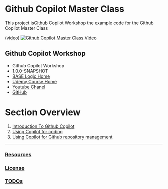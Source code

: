 # Github Copilot Master Class

This project isGithub Copilot Workshop the example code for the Github Copilot Master Class

(video)
[![Github Copilot Master Class Video](https://img.youtube.com/vi/IgKDKUPfR1A/maxresdefault.jpg)](http://www.youtube.com/watch?v=IgKDKUPfR1A "Official Release: Github Copilot Master Class")

## Github Copilot Workshop

* Github Copilot Workshop
* 1.0.0-SNAPSHOT
* [BASE Logic Home](https://baselogic.io)
* [Udemy Course Home](https://www.udemy.com/course/github_copilot_master_class)
* [Youtube Chanel](https://youtube.com/c/baselogic)
* [GitHub](https://github.com/mickknutson/github_copilot_master_class)


# Section Overview

1. [Introduction To Github Copilot](chapter01/README.md)
2. [Using Copilot for coding](chapter02/README.md)
3. [Using Copilot for Github repository management](chapter03/README.md)

---

### [Resources](docs/resources.md)
### [License](docs/license.md)
### [TODOs](docs/todo.md)
